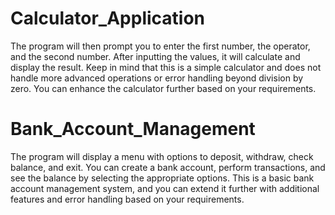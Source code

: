 # Calculator_Application
The program will then prompt you to enter the first number, the operator, and the second number. After inputting the values, it will calculate and display the result. Keep in mind that this is a simple calculator and does not handle more advanced operations or error handling beyond division by zero. You can enhance the calculator further based on your requirements.
# Bank_Account_Management
The program will display a menu with options to deposit, withdraw, check balance, and exit. You can create a bank account, perform transactions, and see the balance by selecting the appropriate options. This is a basic bank account management system, and you can extend it further with additional features and error handling based on your requirements.

